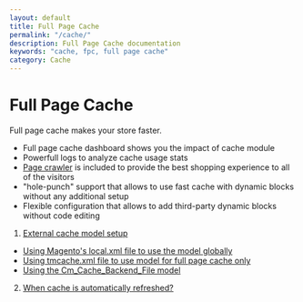 ```yaml
---
layout: default
title: Full Page Cache
permalink: "/cache/"
description: Full Page Cache documentation
keywords: "cache, fpc, full page cache"
category: Cache
---
```


# Full Page Cache

Full page cache makes your store faster.

- Full page cache dashboard shows you the impact of cache module
- Powerfull logs to analyze cache usage stats
- [Page crawler](crawler) is included to provide the best shopping experience
to all of the visitors
- "hole-punch" support that allows to use fast cache with dynamic blocks
without any additional setup
- Flexible configuration that allows to add third-party dynamic blocks without
code editing

1. [External cache model setup](external-cache-model-setup/)
 * [Using Magento's local.xml file to use the model globally](external-cache-model-setup/#using-magento-localxml-file)
 * [Using tmcache.xml file to use model for full page cache only](external-cache-model-setup/#using-tmcachexml-file)
 * [Using the Cm_Cache_Backend_File model](external-cache-model-setup/#using-the-cmcachebackendfile)
2. [When cache is automatically refreshed?](when-cache-is-automatically-refreshed/)
